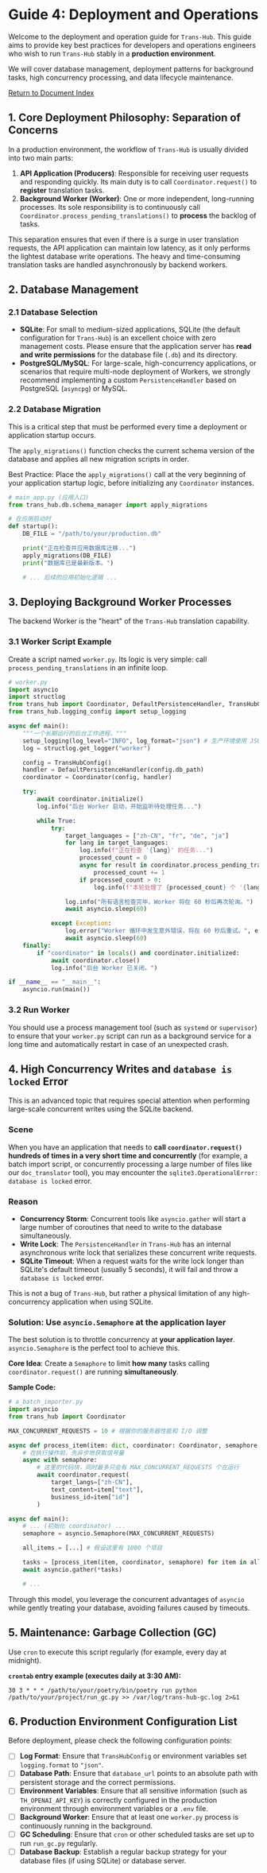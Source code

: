 # Guide 4: Deployment and Operations

Welcome to the deployment and operation guide for `Trans-Hub`. This guide aims to provide key best practices for developers and operations engineers who wish to run `Trans-Hub` stably in a **production environment**.

We will cover database management, deployment patterns for background tasks, high concurrency processing, and data lifecycle maintenance.

[Return to Document Index](../INDEX.md)

## **1. Core Deployment Philosophy: Separation of Concerns**

In a production environment, the workflow of `Trans-Hub` is usually divided into two main parts:

1.  **API Application (Producers)**: Responsible for receiving user requests and responding quickly. Its main duty is to call `Coordinator.request()` to **register** translation tasks.  
2.  **Background Worker (Worker)**: One or more independent, long-running processes. Its sole responsibility is to continuously call `Coordinator.process_pending_translations()` to **process** the backlog of tasks.

This separation ensures that even if there is a surge in user translation requests, the API application can maintain low latency, as it only performs the lightest database write operations. The heavy and time-consuming translation tasks are handled asynchronously by backend workers.

## **2. Database Management**

### **2.1 Database Selection**

- **SQLite**: For small to medium-sized applications, SQLite (the default configuration for `Trans-Hub`) is an excellent choice with zero management costs. Please ensure that the application server has **read and write permissions** for the database file (`.db`) and its directory.
- **PostgreSQL/MySQL**: For large-scale, high-concurrency applications, or scenarios that require multi-node deployment of Workers, we strongly recommend implementing a custom `PersistenceHandler` based on PostgreSQL (`asyncpg`) or MySQL.

### **2.2 Database Migration**

This is a critical step that must be performed every time a deployment or application startup occurs.

The `apply_migrations()` function checks the current schema version of the database and applies all new migration scripts in order.

Best Practice: Place the `apply_migrations()` call at the very beginning of your application startup logic, before initializing any `Coordinator` instances.

```python
# main_app.py (应用入口)
from trans_hub.db.schema_manager import apply_migrations

# 在应用启动时
def startup():
    DB_FILE = "/path/to/your/production.db"

    print("正在检查并应用数据库迁移...")
    apply_migrations(DB_FILE)
    print("数据库已是最新版本。")

    # ... 后续的应用初始化逻辑 ...
```

## **3. Deploying Background Worker Processes**

The backend Worker is the "heart" of the `Trans-Hub` translation capability.

### **3.1 Worker Script Example**

Create a script named `worker.py`. Its logic is very simple: call `process_pending_translations` in an infinite loop.

```python
# worker.py
import asyncio
import structlog
from trans_hub import Coordinator, DefaultPersistenceHandler, TransHubConfig
from trans_hub.logging_config import setup_logging

async def main():
    """一个长期运行的后台工作进程。"""
    setup_logging(log_level="INFO", log_format="json") # 生产环境使用 JSON 格式
    log = structlog.get_logger("worker")

    config = TransHubConfig()
    handler = DefaultPersistenceHandler(config.db_path)
    coordinator = Coordinator(config, handler)

    try:
        await coordinator.initialize()
        log.info("后台 Worker 启动，开始监听待处理任务...")

        while True:
            try:
                target_languages = ["zh-CN", "fr", "de", "ja"]
                for lang in target_languages:
                    log.info(f"正在检查 '{lang}' 的任务...")
                    processed_count = 0
                    async for result in coordinator.process_pending_translations(lang):
                        processed_count += 1
                    if processed_count > 0:
                        log.info(f"本轮处理了 {processed_count} 个 '{lang}' 任务。")

                log.info("所有语言检查完毕，Worker 将在 60 秒后再次轮询。")
                await asyncio.sleep(60)

            except Exception:
                log.error("Worker 循环中发生意外错误，将在 60 秒后重试。", exc_info=True)
                await asyncio.sleep(60)
    finally:
        if "coordinator" in locals() and coordinator.initialized:
            await coordinator.close()
            log.info("后台 Worker 已关闭。")

if __name__ == "__main__":
    asyncio.run(main())
```

### **3.2 Run Worker**

You should use a process management tool (such as `systemd` or `supervisor`) to ensure that your `worker.py` script can run as a background service for a long time and automatically restart in case of an unexpected crash.

## **4. High Concurrency Writes and `database is locked` Error**

This is an advanced topic that requires special attention when performing large-scale concurrent writes using the SQLite backend.

### **Scene**

When you have an application that needs to **call `coordinator.request()` hundreds of times in a very short time and concurrently** (for example, a batch import script, or concurrently processing a large number of files like our `doc_translator` tool), you may encounter the `sqlite3.OperationalError: database is locked` error.

### **Reason**

- **Concurrency Storm**: Concurrent tools like `asyncio.gather` will start a large number of coroutines that need to write to the database simultaneously.
- **Write Lock**: The `PersistenceHandler` in `Trans-Hub` has an internal asynchronous write lock that serializes these concurrent write requests.
- **SQLite Timeout**: When a request waits for the write lock longer than SQLite's default timeout (usually 5 seconds), it will fail and throw a `database is locked` error.

This is not a bug of `Trans-Hub`, but rather a physical limitation of any high-concurrency application when using SQLite.

### **Solution: Use `asyncio.Semaphore` at the application layer**

The best solution is to throttle concurrency at **your application layer**. `asyncio.Semaphore` is the perfect tool to achieve this.

**Core Idea**: Create a `Semaphore` to limit **how many** tasks calling `coordinator.request()` are running **simultaneously**.

**Sample Code:**

```python
# a_batch_importer.py
import asyncio
from trans_hub import Coordinator

MAX_CONCURRENT_REQUESTS = 10 # 根据你的服务器性能和 I/O 调整

async def process_item(item: dict, coordinator: Coordinator, semaphore: asyncio.Semaphore):
    # 在执行操作前，先异步地获取信号量
    async with semaphore:
        # 这里的代码块，同时最多只会有 MAX_CONCURRENT_REQUESTS 个在运行
        await coordinator.request(
            target_langs=["zh-CN"],
            text_content=item["text"],
            business_id=item["id"]
        )

async def main():
    # ... (初始化 coordinator) ...
    semaphore = asyncio.Semaphore(MAX_CONCURRENT_REQUESTS)

    all_items = [...] # 假设这里有 1000 个项目

    tasks = [process_item(item, coordinator, semaphore) for item in all_items]
    await asyncio.gather(*tasks)

    # ...
```

Through this model, you leverage the concurrent advantages of `asyncio` while gently treating your database, avoiding failures caused by timeouts.

## **5. Maintenance: Garbage Collection (GC)**

Use `cron` to execute this script regularly (for example, every day at midnight).

**`crontab` entry example (executes daily at 3:30 AM):**

```cron
30 3 * * * /path/to/your/poetry/bin/poetry run python /path/to/your/project/run_gc.py >> /var/log/trans-hub-gc.log 2>&1
```

## **6. Production Environment Configuration List**

Before deployment, please check the following configuration points:

- [ ] **Log Format**: Ensure that `TransHubConfig` or environment variables set `logging.format` to `"json"`.
- [ ] **Database Path**: Ensure that `database_url` points to an absolute path with persistent storage and the correct permissions.
- [ ] **Environment Variables**: Ensure that all sensitive information (such as `TH_OPENAI_API_KEY`) is correctly configured in the production environment through environment variables or a `.env` file.
- [ ] **Background Worker**: Ensure that at least one `worker.py` process is continuously running in the background.
- [ ] **GC Scheduling**: Ensure that `cron` or other scheduled tasks are set up to run `run_gc.py` regularly.
- [ ] **Database Backup**: Establish a regular backup strategy for your database files (if using SQLite) or database server.
